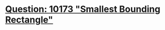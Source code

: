 [Question: 10173 "Smallest Bounding Rectangle"](http://uva.onlinejudge.org/external/101/10173.html)
===
